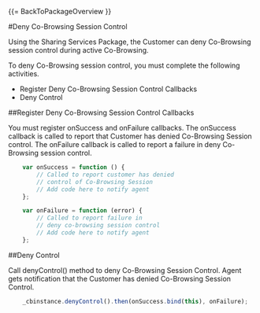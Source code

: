 {{= BackToPackageOverview }}

#Deny Co-Browsing Session Control

Using the Sharing Services Package, the Customer can deny Co-Browsing session control during active Co-Browsing. 

To deny Co-Browsing session control, you must complete the following activities.

* Register Deny Co-Browsing Session Control Callbacks
* Deny Control 

##Register Deny Co-Browsing Session Control Callbacks

You must register onSuccess and onFailure callbacks. The onSuccess callback is called to report that Customer has denied 
Co-Browsing Session control. The onFailure callback is called to report a failure in deny Co-Browsing session control. 

```javascript
	var onSuccess = function () {
		// Called to report customer has denied
		// control of Co-Browsing Session
		// Add code here to notify agent 
	};

	var onFailure = function (error) {
		// Called to report failure in 
		// deny co-browsing session control
		// Add code here to notify agent
	};	
```

##Deny Control

Call denyControl() method to deny Co-Browsing Session Control. Agent gets notification that the Customer has denied
Co-Browsing Session Control.

```javascript	 
    _cbinstance.denyControl().then(onSuccess.bind(this), onFailure);
```